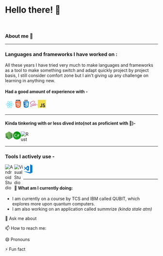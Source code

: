 # Hello there! 👋

<br/>

### About me 🐼

______________________________________________________________________________________

### Languages and frameworks I have worked on :

All these years I have tried very much to make languages and frameworks as a tool to make something switch and adapt quickly project by project basis, I still consider comfort zone but I ain't giving up any challenge on learning in anything new.

#### Had a good amount of experience with - 

[<img align="left" alt="React.js" width="30px" src="https://raw.githubusercontent.com/github/explore/80688e429a7d4ef2fca1e82350fe8e3517d3494d/topics/react/react.png" />][react]
[<img align="left" alt="HTML5" width="26px" src="https://raw.githubusercontent.com/github/explore/80688e429a7d4ef2fca1e82350fe8e3517d3494d/topics/html/html.png" />][html5]
[<img align="left" alt="CSS3" width="26px" src="https://raw.githubusercontent.com/github/explore/80688e429a7d4ef2fca1e82350fe8e3517d3494d/topics/css/css.png" />][css]
[<img align="left" alt="Sass" width="26px" src="https://raw.githubusercontent.com/github/explore/80688e429a7d4ef2fca1e82350fe8e3517d3494d/topics/sass/sass.png" />][scss]
[<img align="left" alt="JavaScript" width="26px" src="https://raw.githubusercontent.com/github/explore/80688e429a7d4ef2fca1e82350fe8e3517d3494d/topics/javascript/javascript.png" />][js]
<br/>
<br/>

____________________________________________________________________________________

#### Kinda tinkering with or less dived into(not as proficient with 🌱)-

[<img align="left" alt="Node.js" width="26px" src="https://raw.githubusercontent.com/github/explore/80688e429a7d4ef2fca1e82350fe8e3517d3494d/topics/nodejs/nodejs.png" />][node.js]
[<img align="left" alt="c sharp" width = "26px" src="https://raw.githubusercontent.com/github/explore/80688e429a7d4ef2fca1e82350fe8e3517d3494d/topics/csharp/csharp.png"/>][csharp]
[<img align="left" alt="Rust" width="26px" src="https://cdn.jsdelivr.net/npm/simple-icons@v3/icons/rust.svg" />][rust]

<br/>
<br/>

___________________________________________________________________________________

### Tools I actively use - 

[<img align="left" alt="Android Studio" width="30px" src="https://cdn.jsdelivr.net/npm/simple-icons@v3/icons/androidstudio.svg" />][androidstudio]
[<img align="left" alt="Visual Studio" width="30px" src="https://cdn.jsdelivr.net/npm/simple-icons@v3/icons/visualstudio.svg" />][androidstudio]
[<img align="left" alt="Visual Studio Code" width="30px" src="https://raw.githubusercontent.com/github/explore/80688e429a7d4ef2fca1e82350fe8e3517d3494d/topics/visual-studio-code/visual-studio-code.png" />][vscode]
<br/>
<br/>
___________________________________________________________________________________


#### 🤔 What am I currently doing:
- I am currently on a course by TCS and IBM called QUBIT, which explores more upon quantum computers.
- I am also working on an application called summrize *(kinda stale atm)*

💬 Ask me about

📫 How to reach me:

😄 Pronouns

⚡ Fun fact


[react]: https://reactjs.org/
[html5]: https://html.com/html5/
[css]: https://developer.mozilla.org/en-US/docs/Web/CSS
[scss]: https://sass-lang.com/
[js]: https://developer.mozilla.org/en-US/docs/Web/javascript

[rust]: https://www.rust-lang.org/
[node.js]: https://nodejs.org/en/
[csharp]: https://docs.microsoft.com/en-us/dotnet/csharp/

[vscode]: https://code.visualstudio.com/
[androidstudio]: https://developer.android.com/studio/install
